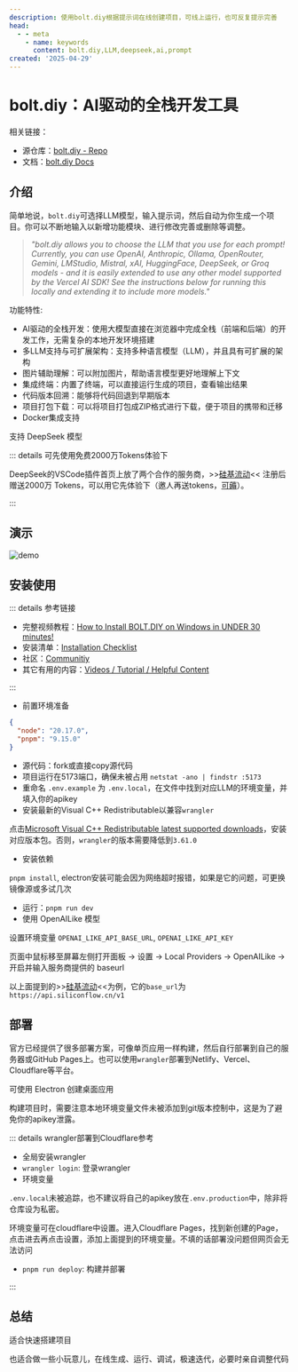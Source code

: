 ```yaml
---
description: 使用bolt.diy根据提示词在线创建项目，可线上运行，也可反复提示完善
head:
  - - meta
    - name: keywords
      content: bolt.diy,LLM,deepseek,ai,prompt
created: '2025-04-29'
---
```


# bolt.diy：AI驱动的全栈开发工具

相关链接：

- 源仓库：[bolt.diy - Repo](https://github.com/stackblitz-labs/bolt.diy)
- 文档：[bolt.diy Docs](https://stackblitz-labs.github.io/bolt.diy/)

## 介绍

简单地说，`bolt.diy`可选择LLM模型，输入提示词，然后自动为你生成一个项目。你可以不断地输入以新增功能模块、进行修改完善或删除等调整。

> *"bolt.diy allows you to choose the LLM that you use for each prompt! Currently, you can use OpenAI, Anthropic, Ollama, OpenRouter, Gemini, LMStudio, Mistral, xAI, HuggingFace, DeepSeek, or Groq models - and it is easily extended to use any other model supported by the Vercel AI SDK! See the instructions below for running this locally and extending it to include more models."*

功能特性:

- AI驱动的全栈开发：使用大模型直接在浏览器中完成全栈（前端和后端）的开发工作，无需复杂的本地开发环境搭建
- 多LLM支持与可扩展架构：支持多种语言模型（LLM），并且具有可扩展的架构
- 图片辅助理解：可以附加图片，帮助语言模型更好地理解上下文
- 集成终端：内置了终端，可以直接运行生成的项目，查看输出结果
- 代码版本回溯：能够将代码回退到早期版本
- 项目打包下载：可以将项目打包成ZIP格式进行下载，便于项目的携带和迁移
- Docker集成支持

支持 DeepSeek 模型

::: details 可先使用免费2000万Tokens体验下

DeepSeek的VSCode插件首页上放了两个合作的服务商，>>[硅基流动](https://cloud.siliconflow.cn/i/scFXHmf2)<< 注册后赠送2000万 Tokens，可以用它先体验下（邀人再送tokens，[可薅](https://cloud.siliconflow.cn/i/scFXHmf2)）。

:::

## 演示

![demo](./assets/demo-bolt-diy-1.gif)

## 安装使用

::: details 参考链接

- 完整视频教程：[How to Install BOLT.DIY on Windows in UNDER 30 minutes!](https://www.youtube.com/watch?v=CyIsupMHvew&t=1173s)
- 安装清单：[Installation Checklist](https://gist.github.com/leex279/832246dc64f078162de1bf00997238a9)
- 社区：[Communitiy](https://thinktank.ottomator.ai/)
- 其它有用的内容：[Videos / Tutorial / Helpful Content](https://thinktank.ottomator.ai/t/videos-tutorial-helpful-content/3243)

:::

- 前置环境准备

```json
{
  "node": "20.17.0",
  "pnpm": "9.15.0"
}
```

- 源代码：fork或直接copy源代码
- 项目运行在5173端口，确保未被占用 `netstat -ano | findstr :5173`
- 重命名 `.env.example` 为 `.env.local`，在文件中找到对应LLM的环境变量，并填入你的apikey
- 安装最新的Visual C++ Redistributable以兼容`wrangler`

点击[Microsoft Visual C++ Redistributable latest supported downloads](https://learn.microsoft.com/en-us/cpp/windows/latest-supported-vc-redist?view=msvc-170#latest-microsoft-visual-c-redistributable-version)，安装对应版本包。否则，`wrangler`的版本需要降低到`3.61.0`

- 安装依赖

`pnpm install`, electron安装可能会因为网络超时报错，如果是它的问题，可更换镜像源或多试几次

- 运行：`pnpm run dev`
- 使用 OpenAILike 模型

设置环境变量 `OPENAI_LIKE_API_BASE_URL`, `OPENAI_LIKE_API_KEY`

页面中鼠标移至屏幕左侧打开面板 -> 设置 -> Local Providers -> OpenAILike -> 开启并输入服务商提供的 baseurl

以上面提到的>>[硅基流动](https://cloud.siliconflow.cn/i/scFXHmf2)<<为例，它的`base_url`为`https://api.siliconflow.cn/v1`

## 部署

官方已经提供了很多部署方案，可像单页应用一样构建，然后自行部署到自己的服务器或GitHub Pages上。也可以使用`wrangler`部署到Netlify、Vercel、Cloudflare等平台。

可使用 Electron 创建桌面应用

构建项目时，需要注意本地环境变量文件未被添加到git版本控制中，这是为了避免你的apikey泄露。

::: details wrangler部署到Cloudflare参考

- 全局安装wrangler
- `wrangler login`: 登录wrangler
- 环境变量

`.env.local`未被追踪，也不建议将自己的apikey放在`.env.production`中，除非将仓库设为私密。

环境变量可在cloudflare中设置。进入Cloudflare Pages，找到新创建的Page，点击进去再点击设置，添加上面提到的环境变量。不填的话部署没问题但网页会无法访问

- `pnpm run deploy`: 构建并部署

:::

## 总结

适合快速搭建项目

也适合做一些小玩意儿，在线生成、运行、调试，极速迭代，必要时亲自调整代码
